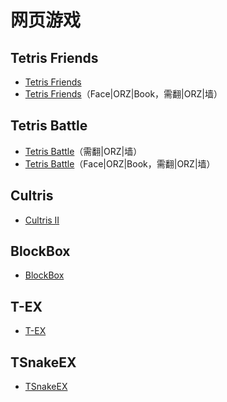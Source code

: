 # 网页游戏

## Tetris Friends

* [Tetris Friends](http://www.tetrisfriends.com/)
* [Tetris Friends](http://apps.facebook.com/tetrisfriends/)（Face|ORZ|Book，需翻|ORZ|墙）

## Tetris Battle

* [Tetris Battle](http://www.tetrisbattle.com/)（需翻|ORZ|墙）
* [Tetris Battle](http://apps.facebook.com/tetris_battle/)（Face|ORZ|Book，需翻|ORZ|墙）

## Cultris

* [Cultris II](http://gewaltig.net/play-cultris-ii)

## BlockBox

* [BlockBox](http://www.gamepoint.com/blockbox/)

## T-EX
* [T-EX](http://www.mochimedia.com/games/play/t-ex)

## TSnakeEX

* [TSnakeEX](http://lixiaoyan.github.io/TSnake/)